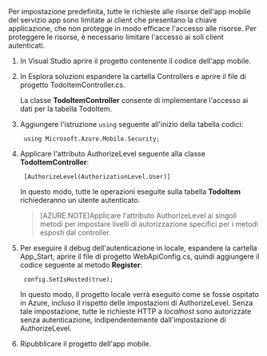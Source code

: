 

Per impostazione predefinita, tutte le richieste alle risorse dell'app mobile del servizio app sono limitate ai client che presentano la chiave applicazione, che non protegge in modo efficace l'accesso alle risorse. Per proteggere le risorse, è necessario limitare l'accesso ai soli client autenticati.

1. In Visual Studio aprire il progetto contenente il codice dell'app mobile. 

2. In Esplora soluzioni espandere la cartella Controllers e aprire il file di progetto TodoItemController.cs.

	La classe **TodoItemController** consente di implementare l'accesso ai dati per la tabella TodoItem.

3. Aggiungere l'istruzione `using` seguente all'inizio della tabella codici:

		using Microsoft.Azure.Mobile.Security;

4. Applicare l'attributo AuthorizeLevel seguente alla classe **TodoItemController**:

		[AuthorizeLevel(AuthorizationLevel.User)] 

	In questo modo, tutte le operazioni eseguite sulla tabella **TodoItem** richiederanno un utente autenticato.

	>[AZURE.NOTE]Applicare l'attributo AuthorizeLevel ai singoli metodi per impostare livelli di autorizzazione specifici per i metodi esposti dal controller.

5. Per eseguire il debug dell'autenticazione in locale, espandere la cartella App_Start, aprire il file di progetto WebApiConfig.cs, quindi aggiungere il codice seguente al metodo **Register**:

		config.SetIsHosted(true);
	
	In questo modo, il progetto locale verrà eseguito come se fosse ospitato in Azure, incluso il rispetto delle impostazioni di AuthorizeLevel. Senza tale impostazione, tutte le richieste HTTP a *localhost* sono autorizzate senza autenticazione, indipendentemente dall'impostazione di AuthorizeLevel.

6. Ripubblicare il progetto dell'app mobile.

<!---HONumber=July15_HO3-->